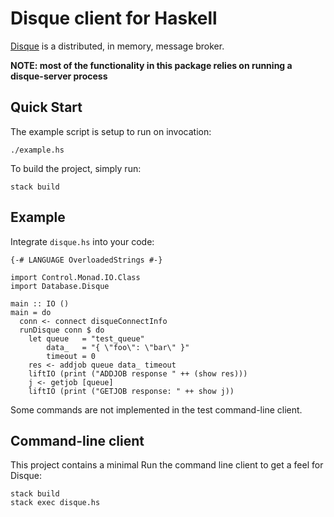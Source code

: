 
# Disque client for Haskell

[Disque](https://github.com/antirez/disque) is a distributed, in
memory, message broker.

**NOTE: most of the functionality in this package relies on running a
  disque-server process**

## Quick Start

The example script is setup to run on invocation:

	./example.hs

To build the project, simply run:

    stack build

## Example

Integrate `disque.hs` into your code:

    {-# LANGUAGE OverloadedStrings #-}

    import Control.Monad.IO.Class
    import Database.Disque

    main :: IO ()
    main = do
      conn <- connect disqueConnectInfo
      runDisque conn $ do
        let queue   = "test_queue"
            data_   = "{ \"foo\": \"bar\" }"
            timeout = 0
        res <- addjob queue data_ timeout
        liftIO (print ("ADDJOB response " ++ (show res)))
        j <- getjob [queue]
        liftIO (print ("GETJOB response: " ++ show j))


Some commands are not implemented in the test command-line client.


## Command-line client

This project contains a minimal
Run the command line client to get a feel for Disque:

    stack build
	stack exec disque.hs
